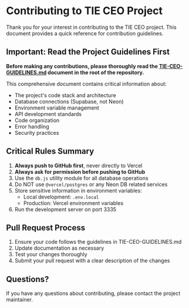 # Contributing to TIE CEO Project

Thank you for your interest in contributing to the TIE CEO project. This document provides a quick reference for contribution guidelines.

## Important: Read the Project Guidelines First

**Before making any contributions, please thoroughly read the [TIE-CEO-GUIDELINES.md](../TIE-CEO-GUIDELINES.md) document in the root of the repository.**

This comprehensive document contains critical information about:
- The project's code stack and architecture
- Database connections (Supabase, not Neon)
- Environment variable management
- API development standards
- Code organization
- Error handling
- Security practices

## Critical Rules Summary

1. **Always push to GitHub first**, never directly to Vercel
2. **Always ask for permission before pushing to GitHub**
3. Use the `db.js` utility module for all database operations
4. Do NOT use `@vercel/postgres` or any Neon DB related services
5. Store sensitive information in environment variables:
   - Local development: `.env.local`
   - Production: Vercel environment variables
6. Run the development server on port 3335

## Pull Request Process

1. Ensure your code follows the guidelines in TIE-CEO-GUIDELINES.md
2. Update documentation as necessary
3. Test your changes thoroughly
4. Submit your pull request with a clear description of the changes

## Questions?

If you have any questions about contributing, please contact the project maintainer. 
